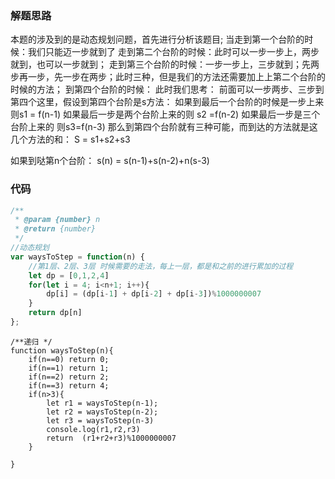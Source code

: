 ### 解题思路
  本题的涉及到的是动态规划问题，首先进行分析该题目;
   当走到第一个台阶的时候：我们只能迈一步就到了
   走到第二个台阶的时候：此时可以一步一步上，两步就到，也可以一步就到；
   走到第三个台阶的时候：一步一步上，三步就到；先两步再一步，先一步在两步；此时三种，但是我们的方法还需要加上上第二个台阶的时候的方法；
   到第四个台阶的时候：
   此时我们思考： 前面可以一步两步、三步到第四个这里，假设到第四个台阶是s方法：
    如果到最后一个台阶的时候是一步上来 则s1 = f(n-1)
    如果最后一步是两个台阶上来的则 s2 =f(n-2)
    如果最后一步是三个台阶上来的 则s3=f(n-3)
  那么到第四个台阶就有三种可能，而到达的方法就是这几个方法的和：
    S = s1+s2+s3

如果到哒第n个台阶：
    s(n) = s(n-1)+s(n-2)+n(s-3)

### 代码

```javascript
/**
 * @param {number} n
 * @return {number}
 */
//动态规划
var waysToStep = function(n) {  
    //第1层、2层、3层 时候需要的走法，每上一层，都是和之前的进行累加的过程
    let dp = [0,1,2,4]
    for(let i = 4; i<n+1; i++){
        dp[i] = (dp[i-1] + dp[i-2] + dp[i-3])%1000000007
    }
    return dp[n]
};

```
```
/**递归 */
function waysToStep(n){ 
    if(n==0) return 0;
    if(n==1) return 1;
    if(n==2) return 2;
    if(n==3) return 4;
    if(n>3){
        let r1 = waysToStep(n-1);
        let r2 = waysToStep(n-2);
        let r3 = waysToStep(n-3)
        console.log(r1,r2,r3)
        return  (r1+r2+r3)%1000000007
    }
   
}
```
